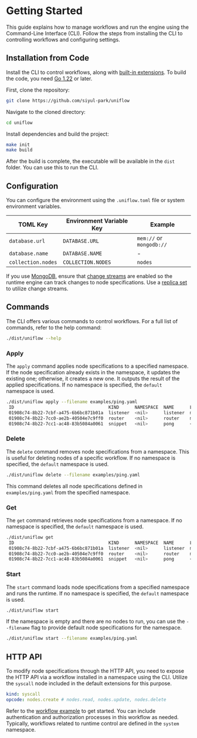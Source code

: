 # Getting Started

This guide explains how to manage workflows and run the engine using the Command-Line Interface (CLI). Follow the steps from installing the CLI to controlling workflows and configuring settings.

## Installation from Code

Install the CLI to control workflows, along with [built-in extensions](../ext/README.md). To build the code, you need [Go 1.22](https://go.dev/doc/install) or later.

First, clone the repository:

```sh
git clone https://github.com/siyul-park/uniflow
```

Navigate to the cloned directory:

```sh
cd uniflow
```

Install dependencies and build the project:

```sh
make init
make build
```

After the build is complete, the executable will be available in the `dist` folder. You can use this to run the CLI.

## Configuration

You can configure the environment using the `.uniflow.toml` file or system environment variables.

| TOML Key           | Environment Variable Key | Example                  |
|--------------------|--------------------------|--------------------------|
| `database.url`     | `DATABASE.URL`           | `mem://` or `mongodb://` |
| `database.name`    | `DATABASE.NAME`          | -                        |
| `collection.nodes` | `COLLECTION.NODES`       | `nodes`                  |

If you use [MongoDB](https://www.mongodb.com/), ensure that [change streams](https://www.mongodb.com/docs/manual/changeStreams/) are enabled so the runtime engine can track changes to node specifications. Use a [replica set](https://www.mongodb.com/ko-kr/docs/manual/replication/#std-label-replication) to utilize change streams.

## Commands

The CLI offers various commands to control workflows. For a full list of commands, refer to the help command:

```sh
./dist/uniflow --help
```

### Apply

The `apply` command applies node specifications to a specified namespace. If the node specification already exists in the namespace, it updates the existing one; otherwise, it creates a new one. It outputs the result of the applied specifications. If no namespace is specified, the `default` namespace is used.

```sh
./dist/uniflow apply --filename examples/ping.yaml
 ID                                    KIND      NAMESPACE  NAME      LINKS                                
 01908c74-8b22-7cbf-a475-6b6bc871b01a  listener  <nil>      listener  map[out:[map[name:router port:in]]]  
 01908c74-8b22-7cc0-ae2b-40504e7c9ff0  router    <nil>      router    map[out[0]:[map[name:pong port:in]]] 
 01908c74-8b22-7cc1-ac48-83b5084a0061  snippet   <nil>      pong      <nil>                                
```

### Delete

The `delete` command removes node specifications from a namespace. This is useful for deleting nodes of a specific workflow. If no namespace is specified, the `default` namespace is used.

```sh
./dist/uniflow delete --filename examples/ping.yaml
```

This command deletes all node specifications defined in `examples/ping.yaml` from the specified namespace.

### Get

The `get` command retrieves node specifications from a namespace. If no namespace is specified, the `default` namespace is used.

```sh
./dist/uniflow get
 ID                                    KIND      NAMESPACE  NAME      LINKS                                
 01908c74-8b22-7cbf-a475-6b6bc871b01a  listener  <nil>      listener  map[out:[map[name:router port:in]]]  
 01908c74-8b22-7cc0-ae2b-40504e7c9ff0  router    <nil>      router    map[out[0]:[map[name:pong port:in]]] 
 01908c74-8b22-7cc1-ac48-83b5084a0061  snippet   <nil>      pong      <nil>                                
```

### Start

The `start` command loads node specifications from a specified namespace and runs the runtime. If no namespace is specified, the `default` namespace is used.

```sh
./dist/uniflow start                  
```

If the namespace is empty and there are no nodes to run, you can use the `--filename` flag to provide default node specifications for the namespace.

```sh
./dist/uniflow start --filename examples/ping.yaml
```

## HTTP API

To modify node specifications through the HTTP API, you need to expose the HTTP API via a workflow installed in a namespace using the CLI. Utilize the `syscall` node included in the default extensions for this purpose.

```yaml
kind: syscall
opcode: nodes.create # nodes.read, nodes.update, nodes.delete
```

Refer to the [workflow example](../examples/crud.yaml) to get started. You can include authentication and authorization processes in this workflow as needed. Typically, workflows related to runtime control are defined in the `system` namespace.
